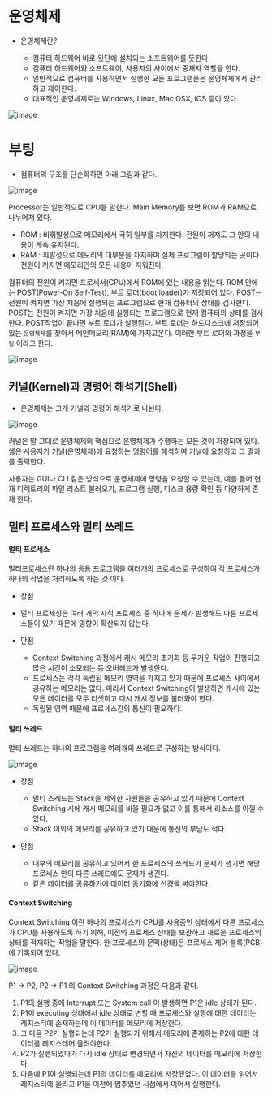 

# 운영체제

  - 운영체제란?
    
    - 컴퓨터 하드웨어 바로 윗단에 설치되는 소프트웨어를 뜻한다.
    - 컴퓨터 하드웨어와 소프트웨어, 사용자의 사이에서 중재자 역할을 한다.
    - 일반적으로 컴퓨터를 사용하면서 실행한 모든 프로그램들은 운영체제에서 관리하고 제어한다.
    - 대표적인 운영체제로는 Windows, Linux, Mac OSX, IOS 등이 있다.

![image](https://user-images.githubusercontent.com/79154652/143535921-2b0749ca-87aa-4f7b-8b4a-4d8ccefa380f.png)

 
 
# 부팅

  - 컴퓨터의 구조를 단순화하면 아래 그림과 같다.
  
  ![image](https://user-images.githubusercontent.com/79154652/143535994-4158d178-ac5f-4695-a17c-5e797a5a8ca3.png)



  Processor는 일반적으로 CPU를 말한다. Main Memory를 보면 ROM과 RAM으로 나누어져 있다.
  
  - ROM : 비휘발성으로 메모리에서 극히 일부를 차지한다. 전원이 꺼져도 그 안의 내용이 계속 유지된다.
  - RAM : 휘발성으로 메모리의 대부분을 차지하며 실제 프로그램이 할당되는 곳이다. 전원이 꺼지면 메모리안의 모든 내용이 지워진다.

   컴퓨터의 전원이 켜지면 프로세서(CPU)에서 ROM에 있는 내용을 읽는다. ROM 안에는 POST(Power-On Self-Test), 부트 로더(boot loader)가 저장되어 있다.
   POST는 전원이 켜지면 가장 처음에 실행되는 프로그램으로 현재 컴퓨터의 상태를 검사한다. POST는 전원이 켜지면 가장 처음에 실행되는 프로그램으로 현재 컴퓨터의 상태를 검사한다.
   POST작업이 끝나면 부트 로더가 실행된다. 부트 로더는 하드디스크에 저장되어 있는 `운영체제`를 찾아서 메인메모리(RAM)에 가지고온다. 이러한 부트 로더의 과정을 `부팅` 이라고 한다.

![image](https://user-images.githubusercontent.com/79154652/143537063-e116385f-3252-4425-bb3b-20ef0c01f380.png)



## 커널(Kernel)과 명령어 해석기(Shell)

  - 운영체제는 크게 커널과 명령어 해석기로 나뉜다.
  
  ![image](https://user-images.githubusercontent.com/79154652/143537326-d0f02612-ca9a-4b32-9de9-bb9d4a8c42bf.png)


  커널은 말 그대로 운영체제의 핵심으로 운영체제가 수행하는 모든 것이 저장되어 있다.
  쉘은 사용자가 커널(운영체제)에 요청하는 명령어를 해석하여 커널에 요청하고 그 결과를 출력한다.
  
  사용자는 GUI나 CLI 같은 방식으로 운영체제에 명령을 요청할 수 있는데, 예를 들어 현재 디렉토리의 파일 리스트 불러오기, 프로그램 실행, 디스크 용량 확인 등 다양하게 존재 한다.
  
 
## 멀티 프로세스와 멀티 쓰레드

  #### 멀티 프로세스
  
  멀티프로세스란 하나의 응용 프로그램을 여러개의 프로세스로 구성하여 각 프로세스가 하나의 작업을 처리하도록 하는 것 이다.
  
  - 장점
    
   - 멀티 프로세싱은 여러 개의 자식 프로세스 중 하나에 문제가 발생해도 다른 프로세스들이 있기 때문에 영향이 확산되지 않는다.
    
  - 단점
    
    - Context Switching 과정에서 캐시 메모리 초기화 등 무거운 작업이 진행되고 많은 시간이 소모되는 등 오버헤드가 발생한다.
    - 프로세스는 각각 독립된 메모리 영역을 가지고 있기 때문에 프로세스 사이에서 공유하는 메모리는 없다. 따라서 Context Switching이 발생하면
      캐시에 있는 모든 데이터를 모두 리셋하고 다시 캐시 정보를 불러와야 한다.
    - 독립된 영역 때문에 프로세스간의 통신이 필요하다.


  #### 멀티 쓰레드
  
  멀티 쓰레드는 하나의 프로그램을 여러개의 쓰레드로 구성하는 방식이다.
  
  ![image](https://user-images.githubusercontent.com/79154652/143539648-54544388-9277-4de8-b117-f41376cb033f.png)


  - 장점
     
     - 멀티 스레드는 Stack을 제외한 자원들을 공유하고 있기 때문에 Context Switching 시에 캐시 메모리를 비울 필요가 없고 이를 통해서 리소스를 아낄 수 있다.
     -  Stack 이외의 메모리를 공유하고 있기 때문에 통신의 부담도 적다.

  - 단점

    - 내부의 메모리를 공유하고 있어서 한 프로세스의 쓰레드가 문제가 생기면 해당 프로세스 안의 다른 쓰레드에도 문제가 생긴다.
    - 같은 데이터를 공유하기에 데이터 동기화에 신경을 써야한다.


  #### Context Switching
  
  Context Switching 이란 하나의 프로세스가 CPU를 사용중인 상태에서 다른 프로세스가 CPU를 사용하도록 하기 위해, 이전의 프로세스 상태를 보관하고 새로운 프로세스의 상태를 적재하는 작업을 말한다. 한 프로세스의 문맥(상태)은 프로세스 제어 블록(PCB)에 기록되어 있다.
  
  ![image](https://user-images.githubusercontent.com/79154652/143540373-4eaae5be-12b8-43d8-bd49-b900130429a4.png)


P1 -> P2, P2 -> P1 의 Context Switching 과정은 다음과 같다.

  1. P1의 실행 중에 Interrupt 또는 System call 이 발생하면 P1은 idle 상태가 된다.
  2. P1이 executing 상태에서 idle 상태로 변할 때 프로세스와 실행에 대한 데이터는 레지스터에 존재하는데 이 데이터를 메모리에 저장한다.
  3. 그 다음 P2가 실행되는데 P2가 실행되기 위해서 메모리에 존재하는 P2에 대한 데이터를 레지스테어 올려야한다.
  4. P2가 실행되었다가 다시 idle 상태로 변경되면서 자신의 데이터를 메모리에 저장한다.
  5. 다음에 P1이 실행되는데 P1의 데이터를 메모리에 저장했었다. 이 데이터를 읽어서 레지스터에 올리고 P1을 이전에 멈추었던 시점에서 이어서 실행한다.
 

